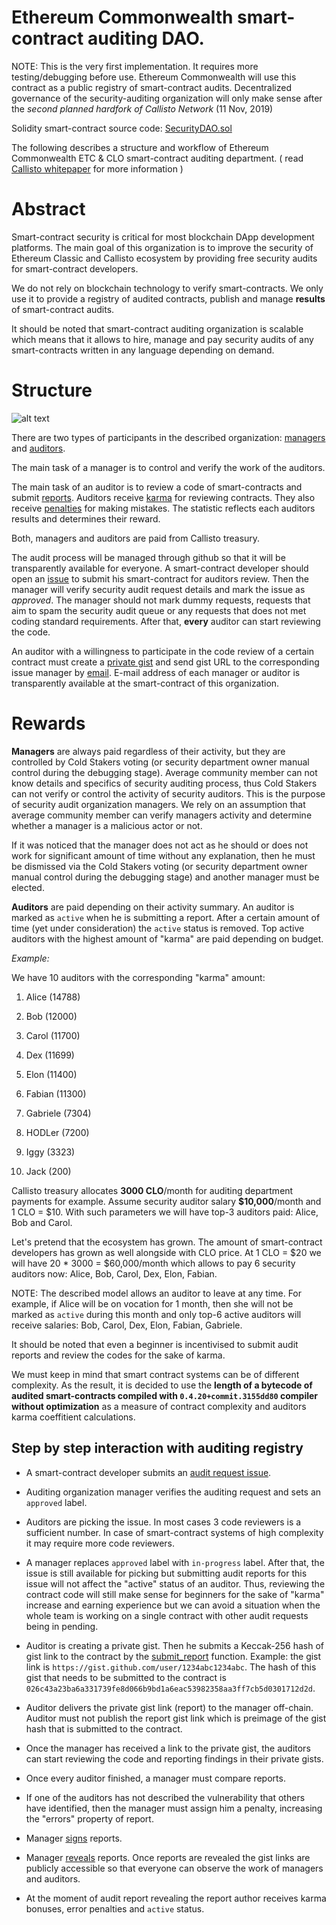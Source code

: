 # Ethereum Commonwealth smart-contract auditing DAO.

NOTE: This is the very first implementation. It requires more testing/debugging before use. Ethereum Commonwealth will use this contract as a public registry of smart-contract audits. Decentralized governance of the security-auditing organization will only make sense after the *second planned hardfork of Callisto Network* (11 Nov, 2019)

Solidity smart-contract source code: [SecurityDAO.sol](https://github.com/Dexaran/Security-DAO/blob/master/SecurityDAO.sol)

The following describes a structure and workflow of Ethereum Commonwealth ETC & CLO smart-contract auditing department. ( read [Callisto whitepaper](https://drive.google.com/file/d/16sW_0YajCedBdLvr9jmgJqE9L-SzuYKq/view) for more information )

# Abstract

Smart-contract security is critical for most blockchain DApp development platforms. The main goal of this organization is to improve the security of Ethereum Classic and Callisto ecosystem by providing free security audits for smart-contract developers.

We do not rely on blockchain technology to verify smart-contracts. We only use it to provide a registry of audited contracts, publish and manage **results** of smart-contract audits.

It should be noted that smart-contract auditing organization is scalable which means that it allows to hire, manage and pay security audits of any smart-contracts written in any language depending on demand.

# Structure

![alt text](https://github.com/Dexaran/Security-DAO-registry/blob/master/Audit_Reg_Flow.png)

There are two types of participants in the described organization: [managers](https://github.com/Dexaran/Security-DAO/blob/master/SecurityDAO.sol#L17) and [auditors](https://github.com/Dexaran/Security-DAO/blob/master/SecurityDAO.sol#L11-L18).

The main task of a manager is to control and verify the work of the auditors.

The main task of an auditor is to review a code of smart-contracts and submit [reports](https://github.com/Dexaran/Security-DAO/blob/master/SecurityDAO.sol#L29-L40). Auditors receive [karma](https://github.com/Dexaran/Security-DAO/blob/master/SecurityDAO.sol#L15) for reviewing contracts. They also receive [penalties](https://github.com/Dexaran/Security-DAO-registry/blob/master/SecurityDAO.sol#L17) for making mistakes. The statistic reflects each auditors results and determines their reward.

Both, managers and auditors are paid from Callisto treasury.

The audit process will be managed through github so that it will be transparently available for everyone. A smart-contract developer should open an [issue](https://github.com/Dexaran/Security-DAO/issues) to submit his smart-contract for auditors review. Then the manager will verify security audit request details and mark the issue as *approved*. The manager should not mark dummy requests, requests that aim to spam the security audit queue or any requests that does not met coding standard requirements. After that, **every** auditor can start reviewing the code. 

An auditor with a willingness to participate in the code review of a certain contract must create a [private gist](https://gist.github.com/) and send gist URL to the corresponding issue manager by [email](https://github.com/Dexaran/Security-DAO/blob/master/SecurityDAO.sol#L14). E-mail address of each manager or auditor is transparently available at the smart-contract of this organization.

# Rewards

**Managers** are always paid regardless of their activity, but they are controlled by Cold Stakers voting (or security department owner manual control during the debugging stage). Average community member can not know details and specifics of security auditing process, thus Cold Stakers can not verify or control the activity of security auditors. This is the purpose of security audit organization managers. We rely on an assumption that average community member can verify managers activity and determine whether a manager is a malicious actor or not. 

If it was noticed that the manager does not act as he should or does not work for significant amount of time without any explanation, then he must be dismissed via the Cold Stakers voting (or security department owner manual control during the debugging stage) and another manager must be elected.

**Auditors** are paid depending on their activity summary. An auditor is marked as `active` when he is submitting a report. After a certain amount of time (yet under consideration) the `active` status is removed. Top active auditors with the highest amount of "karma" are paid depending on budget.

*Example:*

We have 10 auditors with the corresponding "karma" amount:

1. Alice (14788)

2. Bob (12000)

3. Carol (11700)

4. Dex (11699)

5. Elon (11400)

6. Fabian (11300)

7. Gabriele (7304)

8. HODLer (7200)

9. Iggy (3323)

10. Jack (200)

Callisto treasury allocates **3000 CLO**/month for auditing department payments for example. Assume security auditor salary **$10,000**/month and 1 CLO = $10. With such parameters we will have top-3 auditors paid: Alice, Bob and Carol.

Let's pretend that the ecosystem has grown. The amount of smart-contract developers has grown as well alongside with CLO price. At 1 CLO = $20 we will have 20 * 3000 = $60,000/month which allows to pay 6 security auditors now: Alice, Bob, Carol, Dex, Elon, Fabian.

NOTE: The described model allows an auditor to leave at any time. For example, if Alice will be on vocation for 1 month, then she will not be marked as `active` during this month and only top-6 active auditors will receive salaries: Bob, Carol, Dex, Elon, Fabian, Gabriele.

It should be noted that even a beginner is incentivised to submit audit reports and review the codes for the sake of karma.

We must keep in mind that smart contract systems can be of different complexity. As the result, it is decided to use the **length of a bytecode of audited smart-contracts compiled with `0.4.20+commit.3155dd80` compiler without optimization** as a measure of contract complexity and auditors karma coeffitient calculations.

## Step by step interaction with auditing registry

- A smart-contract developer submits an [audit request issue](https://github.com/Dexaran/Security-DAO-registry/issues).

- Auditing organization manager verifies the auditing request and sets an `approved` label.

- Auditors are picking the issue. In most cases 3 code reviewers is a sufficient number. In case of smart-contract systems of high complexity it may require more code reviewers.

- A manager replaces `approved` label with `in-progress` label. After that, the issue is still available for picking but submitting audit reports for this issue will not affect the "active" status of an auditor. Thus, reviewing the contract code will still make sense for beginners for the sake of "karma" increase and earning experience but we can avoid a situation when the whole team is working on a single contract with other audit requests being in pending.

- Auditor is creating a private gist. Then he submits a Keccak-256 hash of gist link to the contract by the [submit_report](https://github.com/Dexaran/Security-DAO-registry/blob/master/SecurityDAO.sol#L106) function. Example: the gist link is `https://gist.github.com/user/1234abc1234abc`. The hash of this gist that needs to be submitted to the contract is `026c43a23ba6a331739fe8d066b9bd1a6eac53982358aa3ff7cb5d0301712d2d`.

- Auditor delivers the private gist link (report) to the manager off-chain. Auditor must not publish the report gist link which is preimage of the gist hash that is submitted to the contract.

- Once the manager has received a link to the private gist, the auditors can start reviewing the code and reporting findings in their private gists.

- Once every auditor finished, a manager must compare reports.

- If one of the auditors has not described the vulnerability that others have identified, then the manager must assign him a penalty, increasing the "errors" property of report.

- Manager [signs](https://github.com/Dexaran/Security-DAO-registry/blob/master/SecurityDAO.sol#L117) reports.

- Manager [reveals](https://github.com/Dexaran/Security-DAO-registry/blob/master/SecurityDAO.sol#L128) reports. Once reports are revealed the gist links are publicly accessible so that everyone can observe the work of managers and auditors.

- At the moment of audit report revealing the report author receives karma bonuses, error penalties and `active` status.
